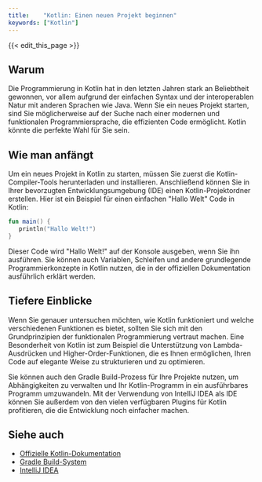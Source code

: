 ```yaml
---
title:    "Kotlin: Einen neuen Projekt beginnen"
keywords: ["Kotlin"]
---
```


{{< edit_this_page >}}

## Warum
Die Programmierung in Kotlin hat in den letzten Jahren stark an Beliebtheit gewonnen, vor allem aufgrund der einfachen Syntax und der interoperablen Natur mit anderen Sprachen wie Java. Wenn Sie ein neues Projekt starten, sind Sie möglicherweise auf der Suche nach einer modernen und funktionalen Programmiersprache, die effizienten Code ermöglicht. Kotlin könnte die perfekte Wahl für Sie sein.

## Wie man anfängt
Um ein neues Projekt in Kotlin zu starten, müssen Sie zuerst die Kotlin-Compiler-Tools herunterladen und installieren. Anschließend können Sie in Ihrer bevorzugten Entwicklungsumgebung (IDE) einen Kotlin-Projektordner erstellen. Hier ist ein Beispiel für einen einfachen "Hallo Welt" Code in Kotlin:

```Kotlin
fun main() {
   println("Hallo Welt!")
}
```

Dieser Code wird "Hallo Welt!" auf der Konsole ausgeben, wenn Sie ihn ausführen. Sie können auch Variablen, Schleifen und andere grundlegende Programmierkonzepte in Kotlin nutzen, die in der offiziellen Dokumentation ausführlich erklärt werden.

## Tiefere Einblicke
Wenn Sie genauer untersuchen möchten, wie Kotlin funktioniert und welche verschiedenen Funktionen es bietet, sollten Sie sich mit den Grundprinzipien der funktionalen Programmierung vertraut machen. Eine Besonderheit von Kotlin ist zum Beispiel die Unterstützung von Lambda-Ausdrücken und Higher-Order-Funktionen, die es Ihnen ermöglichen, Ihren Code auf elegante Weise zu strukturieren und zu optimieren.

Sie können auch den Gradle Build-Prozess für Ihre Projekte nutzen, um Abhängigkeiten zu verwalten und Ihr Kotlin-Programm in ein ausführbares Programm umzuwandeln. Mit der Verwendung von IntelliJ IDEA als IDE können Sie außerdem von den vielen verfügbaren Plugins für Kotlin profitieren, die die Entwicklung noch einfacher machen.

## Siehe auch
- [Offizielle Kotlin-Dokumentation](https://kotlinlang.org/docs/)
- [Gradle Build-System](https://gradle.org/)
- [IntelliJ IDEA](https://www.jetbrains.com/idea/)